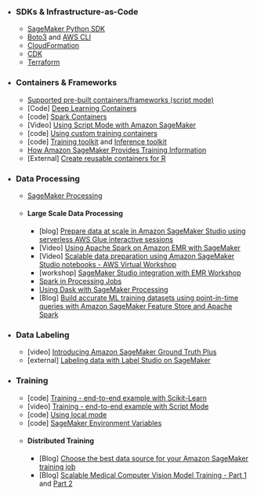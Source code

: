 
- ### SDKs & Infrastructure-as-Code
  - [SageMaker Python SDK](https://sagemaker.readthedocs.io/en/stable/)
  - [Boto3](https://boto3.amazonaws.com/v1/documentation/api/latest/reference/services/sagemaker.html) and [AWS CLI](https://awscli.amazonaws.com/v2/documentation/api/latest/reference/sagemaker/index.html)
  - [CloudFormation](https://docs.aws.amazon.com/AWSCloudFormation/latest/UserGuide/AWS_SageMaker.html)
  - [CDK](https://docs.aws.amazon.com/cdk/api/v2/python/aws_cdk.aws_sagemaker.html)
  - [Terraform](https://registry.terraform.io/providers/hashicorp/aws/latest/docs/resources/sagemaker_domain)


- ### Containers & Frameworks
  - [Supported pre-built containers/frameworks (script mode)](https://sagemaker.readthedocs.io/en/stable/frameworks/index.html)
  - [Code] [Deep Learning Containers](https://github.com/aws/deep-learning-containers/blob/master/available_images.md)
  - [code] [Spark Containers](https://github.com/aws/sagemaker-spark-container/blob/master/available_images.md)
  - [Video] [Using Script Mode with Amazon SageMaker](https://www.youtube.com/watch?v=x94hpOmKtXM)
  - [code] [Using custom training containers](https://github.com/aws/amazon-sagemaker-examples/tree/main/advanced_functionality/custom-training-containers)
  - [code] [Training toolkit](https://github.com/aws/sagemaker-training-toolkit) and [Inference toolkit](https://github.com/aws/sagemaker-inference-toolkit)
  - [How Amazon SageMaker Provides Training Information](https://docs.aws.amazon.com/sagemaker/latest/dg/your-algorithms-training-algo-running-container.html)
  - [External] [Create reusable containers for R](https://towardsdatascience.com/how-to-create-reusable-r-containers-for-sagemaker-jobs-a3d481daf5cd)
  
- ### Data Processing
  - [SageMaker Processing](https://sagemaker.readthedocs.io/en/stable/amazon_sagemaker_processing.html#amazon-sagemaker-processing)
  - #### Large Scale Data Processing
    - [blog] [Prepare data at scale in Amazon SageMaker Studio using serverless AWS Glue interactive sessions](https://aws.amazon.com/blogs/machine-learning/prepare-data-at-scale-in-amazon-sagemaker-studio-using-serverless-aws-glue-interactive-sessions/)
    - [Video] [Using Apache Spark on Amazon EMR with SageMaker](https://www.youtube.com/watch?v=RxRENYQBxZU)
    - [Video] [Scalable data preparation using Amazon SageMaker Studio notebooks - AWS Virtual Workshop](https://www.youtube.com/watch?v=UcRNNHuYsxE)
    - [workshop] [SageMaker Studio integration with EMR Workshop](https://catalog.workshops.aws/sagemaker-studio-emr/en-US)
    - [Spark in Processing Jobs](https://sagemaker.readthedocs.io/en/stable/amazon_sagemaker_processing.html#data-processing-with-spark)
    - [Using Dask with SageMaker Processing](https://sagemaker-examples.readthedocs.io/en/latest/sagemaker_processing/feature_transformation_with_sagemaker_processing_dask/feature_transformation_with_sagemaker_processing_dask.html)
    - [Blog] [Build accurate ML training datasets using point-in-time queries with Amazon SageMaker Feature Store and Apache Spark](https://aws.amazon.com/blogs/machine-learning/build-accurate-ml-training-datasets-using-point-in-time-queries-with-amazon-sagemaker-feature-store-and-apache-spark/)
- ### Data Labeling
  - [video] [Introducing Amazon SageMaker Ground Truth Plus](https://www.youtube.com/watch?v=Y3Lo63yiqsU)
  - [external] [Labeling data with Label Studio on SageMaker](https://medium.com/geekculture/labeling-data-with-label-studio-on-sagemaker-e4b2d1b562f7)
- ### Training
  - [code] [Training - end-to-end example with Scikit-Learn](https://github.com/aws/amazon-sagemaker-examples/blob/main/sagemaker-python-sdk/scikit_learn_randomforest/Sklearn_on_SageMaker_end2end.ipynb)
  - [video] [Training - end-to-end example with Script Mode](https://www.youtube.com/watch?v=x94hpOmKtXM)
  - [code] [Using local mode](https://github.com/aws-samples/amazon-sagemaker-local-mode)
  - [code] [SageMaker Environment Variables](https://github.com/aws/sagemaker-training-toolkit/blob/master/ENVIRONMENT_VARIABLES.md)
  -  #### Distributed Training 
       - [Blog] [Choose the best data source for your Amazon SageMaker training job](https://aws.amazon.com/blogs/machine-learning/choose-the-best-data-source-for-your-amazon-sagemaker-training-job/)
       - [Blog] [Scalable Medical Computer Vision Model Training - Part 1](https://aws.amazon.com/blogs/industries/scalable-medical-computer-vision-model-training-with-amazon-sagemaker-part-1/) and [Part 2](https://aws.amazon.com/blogs/industries/scalable-medical-computer-vision-model-training-with-amazon-sagemaker-part-2)

